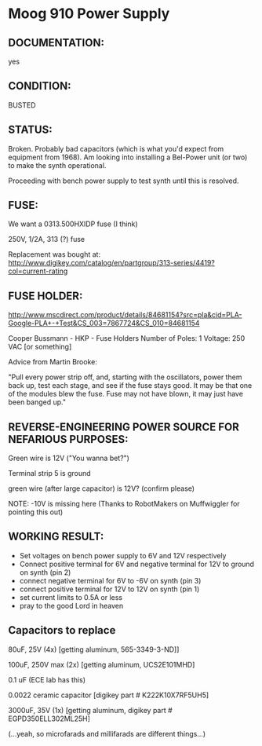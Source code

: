 # Moog 910 Power Supply 

## DOCUMENTATION: 

yes

## CONDITION: 

BUSTED 

## STATUS: 

Broken. Probably bad capacitors (which is what you'd expect from equipment from 1968). 
Am looking into installing a Bel-Power unit (or two) to make the synth operational. 

Proceeding with bench power supply to test synth until this is resolved. 

## FUSE: 

We want a 0313.500HXIDP fuse (I think) 

250V, 1/2A, 313 (?) fuse 

Replacement was bought at: 
http://www.digikey.com/catalog/en/partgroup/313-series/4419?col=current-rating 

## FUSE HOLDER: 

http://www.mscdirect.com/product/details/84681154?src=pla&cid=PLA-Google-PLA+-+Test&CS_003=7867724&CS_010=84681154

Cooper Bussmann - HKP - Fuse Holders Number of Poles: 1 Voltage: 250 VAC [or something]

Advice from Martin Brooke: 

"Pull every power strip off, and, starting with the oscillators, power them back up, test each
stage, and see if the fuse stays good. It may be that one of the modules blew the fuse. Fuse may 
not have blown, it may just have been banged up." 

## REVERSE-ENGINEERING POWER SOURCE FOR NEFARIOUS PURPOSES: 

Green wire is 12V ("You wanna bet?") 

Terminal strip 5 is ground 

green wire (after large capacitor) is 12V? (confirm please) 

NOTE: -10V is missing here (Thanks to RobotMakers on Muffwiggler for pointing this out)

## WORKING RESULT: 

* Set voltages on bench power supply to 6V and 12V respectively 
* Connect positive terminal for 6V and negative terminal for 12V to ground on synth (pin 2)
* connect negative terminal for 6V to -6V on synth (pin 3) 
* connect positive terminal for 12V to 12V on synth (pin 1) 
* set current limits to 0.5A or less 
* pray to the good Lord in heaven 

## Capacitors to replace

80uF, 25V (4x) [getting aluminum, 565-3349-3-ND]] 

100uF, 250V max (2x) [getting aluminum, UCS2E101MHD]

0.1 uF (ECE lab has this) 

0.0022 ceramic capacitor [digikey part # K222K10X7RF5UH5]

3000uF, 35V (1x) [getting aluminum, digikey part # EGPD350ELL302ML25H]

(...yeah, so microfarads and millifarads are different things...)

